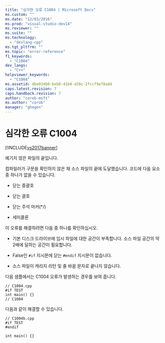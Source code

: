 ```yaml
---
title: "심각한 오류 C1004 | Microsoft Docs"
ms.custom: ""
ms.date: "12/03/2016"
ms.prod: "visual-studio-dev14"
ms.reviewer: ""
ms.suite: ""
ms.technology: 
  - "devlang-cpp"
ms.tgt_pltfrm: ""
ms.topic: "error-reference"
f1_keywords: 
  - "C1004"
dev_langs: 
  - "C++"
helpviewer_keywords: 
  - "C1004"
ms.assetid: dbe034b0-6eb0-41b4-a50c-2fccf9e78ad4
caps.latest.revision: 7
caps.handback.revision: 7
author: "corob-msft"
ms.author: "corob"
manager: "ghogen"
---
```

# 심각한 오류 C1004
[!INCLUDE[vs2017banner](../../assembler/inline/includes/vs2017banner.md)]

예기치 않은 파일의 끝입니다.  
  
 컴파일러가 구문을 확인하지 않은 채 소스 파일의 끝에 도달했습니다.  코드에 다음 요소 중 하나가 없을 수 있습니다.  
  
-   닫는 중괄호  
  
-   닫는 괄호  
  
-   닫는 주석 마커\(\*\/\)  
  
-   세미콜론  
  
 이 오류를 해결하려면 다음 중 하나를 확인하십시오.  
  
-   기본 디스크 드라이브에 임시 파일에 대한 공간이 부족합니다. 소스 파일 공간의 약 2배에 달하는 공간이 필요합니다.  
  
-   False인 `#if` 지시문에 닫는 `#endif` 지시문이 없습니다.  
  
-   소스 파일이 캐리지 리턴 및 줄 바꿈 문자로 끝나지 않습니다.  
  
 다음 샘플에서는 C1004 오류가 발생하는 경우를 보여 줍니다.  
  
```  
// C1004.cpp  
#if TEST  
int main() {}  
// C1004  
```  
  
 다음과 같이 해결할 수 있습니다.  
  
```  
// C1004b.cpp  
#if TEST  
#endif  
  
int main() {}  
```